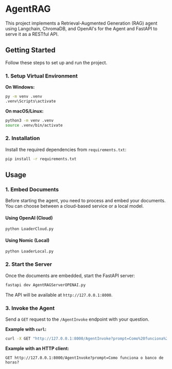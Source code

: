 # AgentRAG

This project implements a Retrieval-Augmented Generation (RAG) agent using Langchain, ChromaDB, and OpenAI's for the Agent and FastAPI to serve it as a RESTful API.

## Getting Started

Follow these steps to set up and run the project.

### 1. Setup Virtual Environment

**On Windows:**
```bash
py -m venv .venv
.venv\Scripts\activate
```

**On macOS/Linux:**
```bash
python3 -m venv .venv
source .venv/bin/activate
```

### 2. Installation

Install the required dependencies from `requirements.txt`:
```bash
pip install -r requirements.txt
```

## Usage

### 1. Embed Documents
Before starting the agent, you need to process and embed your documents. You can choose between a cloud-based service or a local model.

#### Using OpenAI (Cloud)
```bash
python LoaderCloud.py
```

#### Using Nomic (Local)
```bash
python LoaderLocal.py
```

### 2. Start the Server

Once the documents are embedded, start the FastAPI server:
```bash
fastapi dev AgentRAGServerOPENAI.py
```
The API will be available at `http://127.0.0.1:8000`.

### 3. Invoke the Agent

Send a `GET` request to the `/AgentInvoke` endpoint with your question.

**Example with `curl`:**
```bash
curl -X GET "http://127.0.0.1:8000/AgentInvoke?prompt=Como%20funciona%20o%20banco%20de%20horas?"
```

**Example with an HTTP client:**
```http
GET http://127.0.0.1:8000/AgentInvoke?prompt=Como funciona o banco de horas?
```